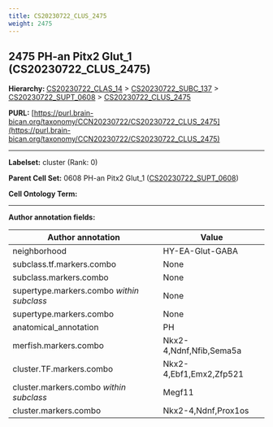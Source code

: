 ```yaml
---
title: CS20230722_CLUS_2475
weight: 2475
---
```

## 2475 PH-an Pitx2 Glut_1 (CS20230722_CLUS_2475)
<b>Hierarchy: </b>
[CS20230722_CLAS_14](../CS20230722_CLAS_14) >
[CS20230722_SUBC_137](../CS20230722_SUBC_137) >
[CS20230722_SUPT_0608](../CS20230722_SUPT_0608) >
[CS20230722_CLUS_2475](../CS20230722_CLUS_2475)

**PURL:** [https://purl.brain-bican.org/taxonomy/CCN20230722/CS20230722_CLUS_2475](https://purl.brain-bican.org/taxonomy/CCN20230722/CS20230722_CLUS_2475)

---


**Labelset:** cluster (Rank: 0)

**Parent Cell Set:** 0608 PH-an Pitx2 Glut_1 ([CS20230722_SUPT_0608](../CS20230722_SUPT_0608))



**Cell Ontology Term:** 

[MARKER GENES.]: #


---

[TRANSFERRED ANNOTATIONS.]: #


[AUTHOR ANNOTATION FIELDS.]: #


**Author annotation fields:**

| Author annotation | Value |
|-------------------|-------|
|neighborhood|HY-EA-Glut-GABA|
|subclass.tf.markers.combo|None|
|subclass.markers.combo|None|
|supertype.markers.combo _within subclass_|None|
|supertype.markers.combo|None|
|anatomical_annotation|PH|
|merfish.markers.combo|Nkx2-4,Ndnf,Nfib,Sema5a|
|cluster.TF.markers.combo|Nkx2-4,Ebf1,Emx2,Zfp521|
|cluster.markers.combo _within subclass_|Megf11|
|cluster.markers.combo|Nkx2-4,Ndnf,Prox1os|
